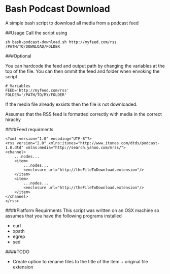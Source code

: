 # Bash Podcast Download
A simple bash script to download all media from a podcast feed

##Usage
Call the script using

	sh bash-podcast-download.sh http://myfeed.com/rss /PATH/TO/DOWNLOAD/FOLDER
	
###Optional

You can hardcode the feed and output path by changing the variables at the top of the file. You can then ommit the feed and folder when envoking the script

	# Variables
	FEED='http://myfeed.com/rss'
	FOLDER='/PATH/TO/MY/FOLDER'


If the media file already exsists then the file is not downloaded. 

Assumes that the RSS feed is formatted correctly with media in the correct hirachy

####Feed requirments

	<?xml version="1.0" encoding="UTF-8"?>
	<rss version="2.0" xmlns:itunes="http://www.itunes.com/dtds/podcast-1.0.dtd" xmlns:media="http://search.yahoo.com/mrss/">
  	<channel>
  		...nodes...
		<item>
			...nodes...
			<enclosure url="http://theFileToDownload.extension"/>
		</item>
		<item>
			...nodes...
			<enclosure url="http://theFileToDownload.extension"/>
		</item>
	</channel>
	</rss>
	

####Platform Requirments
This script was written on an OSX machine so assumes that you have the following programs installed

- curl
- xpath
- egrep
- sed

####TODO

- Create option to rename files to the title of the item + original file extension
